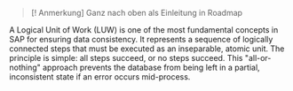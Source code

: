 > [! Anmerkung]
> Ganz nach oben als Einleitung in Roadmap

A Logical Unit of Work (LUW) is one of the most fundamental concepts in SAP for ensuring data consistency. It represents a sequence of logically connected steps that must be executed as an inseparable, atomic unit. The principle is simple: all steps succeed, or no steps succeed. This "all-or-nothing" approach prevents the database from being left in a partial, inconsistent state if an error occurs mid-process.